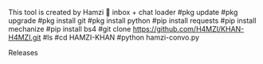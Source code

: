 This tool is created by Hamzi 🙂 inbox + chat loader #pkg update #pkg upgrade #pkg install git #pkg install python #pip install requests #pip install mechanize #pip install bs4 #git clone https://github.com/H4MZI/KHAN-H4MZI.git #ls #cd HAMZI-KHAN #python hamzi-convo.py

Releases
